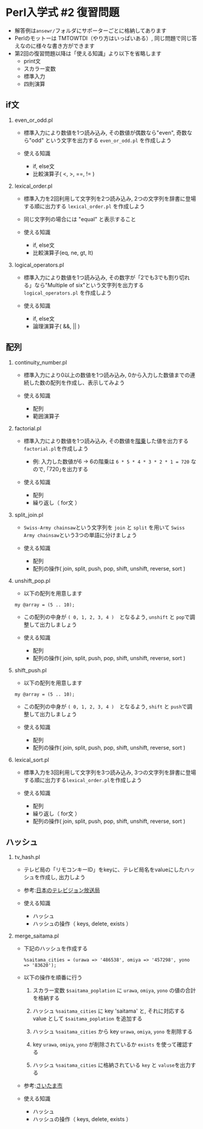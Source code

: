 # Perl入学式 #2 復習問題

- 解答例は`ansewr/`フォルダにサポーターごとに格納してあります
- Perlのモットーは TMTOWTDI（やり方はいっぱいある）, 同じ問題で同じ答えなのに様々な書き方ができます
- 第2回の復習問題以降は「使える知識」より以下を省略します
    - print文
    - スカラー変数
    - 標準入力
    - 四則演算


## if文

1. even_or_odd.pl

    - 標準入力により数値を1つ読み込み, その数値が偶数なら"even", 奇数なら"odd" という文字を出力する `even_or_odd.pl` を作成しよう

    - 使える知識
        - if, else文
        - 比較演算子( <, >, ==, != )


1. lexical_order.pl

    - 標準入力を2回利用して文字列を2つ読み込み, 2つの文字列を辞書に登場する順に出力する `lexical_order.pl` を作成しよう

    - 同じ文字列の場合には "equal" と表示すること

    - 使える知識
        - if, else文
        - 比較演算子(eq, ne, gt, lt)


1. logical_operators.pl

    - 標準入力により数値を1つ読み込み, その数字が「2でも3でも割り切れる」なら"Multiple of six"という文字列を出力する `logical_operators.pl` を作成しよう

    - 使える知識
        - if, else文
        - 論理演算子( &&, || )


## 配列

1. continuity_number.pl

    - 標準入力により0以上の数値を1つ読み込み, 0から入力した数値までの連続した数の配列を作成し、表示してみよう

    - 使える知識
        - 配列
        - 範囲演算子


1. factorial.pl

    - 標準入力により数値を1つ読み込み, その数値を[階乗](https://ja.wikipedia.org/wiki/%E9%9A%8E%E4%B9%97)した値を出力する`factorial.pl`を作成しよう

        - 例: 入力した数値が6 -> 6の階乗は `6 * 5 * 4 * 3 * 2 * 1 = 720` なので, ｢720｣を出力する

    - 使える知識
        - 配列
        - 繰り返し（ for文 ）


1. split_join.pl

    - `Swiss-Army chainsaw`という文字列を `join` と `split` を用いて `Swiss Army chainsaw`という3つの単語に分けましょう

    - 使える知識
        - 配列
        - 配列の操作( join, split, push, pop, shift, unshift, reverse, sort )


1. unshift_pop.pl

    - 以下の配列を用意します

    `my @array = (5 .. 10);`

    - この配列の中身が `( 0, 1, 2, 3, 4 )`　となるよう, `unshift` と `pop`で調整して出力しましょう

    - 使える知識
        - 配列
        - 配列の操作( join, split, push, pop, shift, unshift, reverse, sort )


1. shift_push.pl

    - 以下の配列を用意します

    `my @array = (5 .. 10);`

    - この配列の中身が `( 0, 1, 2, 3, 4 )`　となるよう, `shift` と `push`で調整して出力しましょう

    - 使える知識
        - 配列
        - 配列の操作( join, split, push, pop, shift, unshift, reverse, sort )


1. lexical_sort.pl

    - 標準入力を3回利用して文字列を3つ読み込み, 3つの文字列を辞書に登場する順に出力する`lexical_order.pl`を作成しよう

    - 使える知識
        - 配列
        - 繰り返し（ for文 ）
        - 配列の操作( join, split, push, pop, shift, unshift, reverse, sort )


## ハッシュ

1. tv_hash.pl

    - テレビ局の「リモコンキーID」をkeyに、テレビ局名をvalueにしたハッシュを作成し, 出力しよう
    - 参考:[日本のテレビジョン放送局](https://ja.wikipedia.org/wiki/%E6%97%A5%E6%9C%AC%E3%81%AE%E3%83%86%E3%83%AC%E3%83%93%E3%82%B8%E3%83%A7%E3%83%B3%E6%94%BE%E9%80%81%E5%B1%80)

    - 使える知識
        - ハッシュ
        - ハッシュの操作（ keys, delete, exists ）

1. merge_saitama.pl

    - 下記のハッシュを作成する

        `%saitama_cities = (urawa => '486538', omiya => '457298', yono  => '83620');`

    - 以下の操作を順番に行う

        1. スカラー変数 `$saitama_poplation` に `urawa`, `omiya`, `yono` の値の合計を格納する

        1. ハッシュ `%saitama_cities` に key 'saitama' と, それに対応する value として `$saitama_poplation` を追加する

        1. ハッシュ `%saitama_cities` から key `urawa`, `omiya`, `yono` を削除する

        1. key `urawa`, `omiya`, `yono` が削除されているか `exists` を使って確認する

        1. ハッシュ `%saitama_cities` に格納されている `key` と `valuse`を出力する

    - 参考:[さいたま市](https://ja.wikipedia.org/wiki/%E3%81%95%E3%81%84%E3%81%9F%E3%81%BE%E5%B8%82)

    - 使える知識
        - ハッシュ
        - ハッシュの操作（ keys, delete, exists ）
